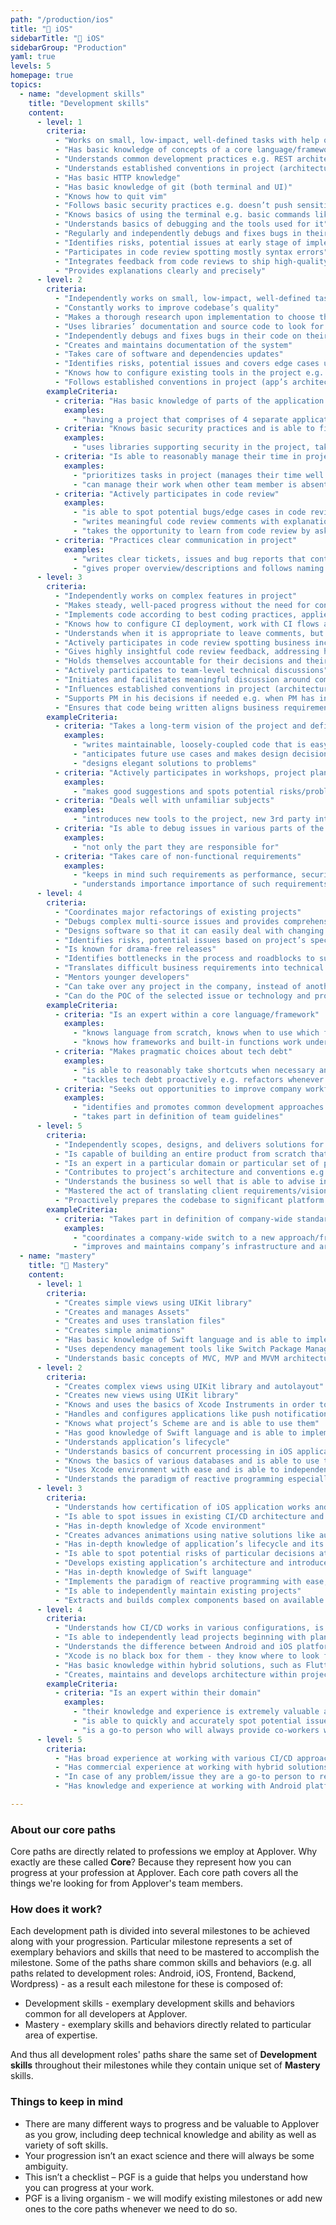 ```yaml
---
path: "/production/ios"
title: "🍏 iOS"
sidebarTitle: "🍏 iOS"
sidebarGroup: "Production"
yaml: true
levels: 5
homepage: true
topics:
  - name: "development skills"
    title: "Development skills"
    content:
      - level: 1
        criteria:
          - "Works on small, low-impact, well-defined tasks with help of other developers"
          - "Has basic knowledge of concepts of a core language/framework"
          - "Understands common development practices e.g. REST architecture, SOLID principles"
          - "Understands established conventions in project (architecture, git flow, deploy flow etc.)"
          - "Has basic HTTP knowledge"
          - "Has basic knowledge of git (both terminal and UI)"
          - "Knows how to quit vim"
          - "Follows basic security practices e.g. doesn’t push sensitive data to repository/publicly available files"
          - "Knows basics of using the terminal e.g. basic commands like grep, curl, tail, cd, mkdir, kill"
          - "Understands basics of debugging and the tools used for it"
          - "Regularly and independently debugs and fixes bugs in their code with support of others"
          - "Identifies risks, potential issues at early stage of implementation"
          - "Participates in code review spotting mostly syntax errors"
          - "Integrates feedback from code reviews to ship high-quality code"
          - "Provides explanations clearly and precisely"
      - level: 2
        criteria:
          - "Independently works on small, low-impact, well-defined tasks"
          - "Constantly works to improve codebase’s quality"
          - "Makes a thorough research upon implementation to choose the best tool/approach for a problem"
          - "Uses libraries’ documentation and source code to look for solutions/answers"
          - "Independently debugs and fixes bugs in their code on their own"
          - "Creates and maintains documentation of the system"
          - "Takes care of software and dependencies updates"
          - "Identifies risks, potential issues and covers edge cases upon implementation (e.g. during planning meeting)"
          - "Knows how to configure existing tools in the project e.g. setup GitLab repository, integrate Sentry"
          - "Follows established conventions in project (app’s architecture, git flow, deploy flow etc.)"
        exampleCriteria:
          - criteria: "Has basic knowledge of parts of the application and their responsibilities"
            examples:
              - "having a project that comprises of 4 separate applications the developer knows scope and responsibilities of each of these"
          - criteria: "Knows basic security practices and is able to find ones"
            examples:
              - "uses libraries supporting security in the project, takes care of proper authentication and authorization within the project"
          - criteria: "Is able to reasonably manage their time in project"
            examples:
              - "prioritizes tasks in project (manages their time well and does not spend too much time on tasks that might not be relevant at the moment)"
              - "can manage their work when other team member is absent at the moment and makes adjustments to task scope/priority if needed e.g. when PM is missing they are able to set tasks’ priorities themselves"
          - criteria: "Actively participates in code review"
            examples:
              - "is able to spot potential bugs/edge cases in code review"
              - "writes meaningful code review comments with explanations rather than instructions"
              - "takes the opportunity to learn from code review by asking questions and taking discussions with reviewer"
          - criteria: "Practices clear communication in project"
            examples:
              - "writes clear tickets, issues and bug reports that contain the necessary amount of detail to be picked up by other engineers"
              - "gives proper overview/descriptions and follows naming conventions when creating MRs"
      - level: 3
        criteria:
          - "Independently works on complex features in project"
          - "Makes steady, well-paced progress without the need for constant significant feedback from more senior engineers"
          - "Implements code according to best coding practices, applies proper design patterns when necessary"
          - "Knows how to configure CI deployment, work with CI flows and multiple environments"
          - "Understands when it is appropriate to leave comments, but biases towards self-documenting code"
          - "Actively participates in code review spotting business inconsistencies"
          - "Gives highly insightful code review feedback, addressing high-level thoughts and treating code review as knowledge-sharing channel"
          - "Holds themselves accountable for their decisions and their outcome"
          - "Actively participates to team-level technical discussions"
          - "Initiates and facilitates meaningful discussion around complex issues"
          - "Influences established conventions in project (architecture, git flow, deploy flow etc.)"
          - "Supports PM in his decisions if needed e.g. when PM has insufficient knowledge to address the issue"
          - "Ensures that code being written aligns business requirements"
        exampleCriteria:
          - criteria: "Takes a long-term vision of the project and defines building blocks to get there"
            examples:
              - "writes maintainable, loosely-coupled code that is easy to test"
              - "anticipates future use cases and makes design decisions that minimize the cost of future changes"
              - "designs elegant solutions to problems"
          - criteria: "Actively participates in workshops, project plannings or/and pre-development phase"
            examples:
              - "makes good suggestions and spots potential risks/problems upon development phase"
          - criteria: "Deals well with unfamiliar subjects"
            examples:
              - "introduces new tools to the project, new 3rd party integrations"
          - criteria: "Is able to debug issues in various parts of the application"
            examples:
              - "not only the part they are responsible for"
          - criteria: "Takes care of non-functional requirements"
            examples:
              - "keeps in mind such requirements as performance, security, accessibility etc."
              - "understands importance importance of such requirements and knows tools used to verify they have been met"
      - level: 4
        criteria:
          - "Coordinates major refactorings of existing projects"
          - "Debugs complex multi-source issues and provides comprehensive solutions to them"
          - "Designs software so that it can easily deal with changing requirements"
          - "Identifies risks, potential issues based on project’s specification"
          - "Is known for drama-free releases"
          - "Identifies bottlenecks in the process and roadblocks to success of the project and takes actions to remove these"
          - "Translates difficult business requirements into technical terms"
          - "Mentors younger developers"
          - "Can take over any project in the company, instead of another developer"
          - "Can do the POC of the selected issue or technology and prove which solution works best"
        exampleCriteria:
          - criteria: "Is an expert within a core language/framework"
            examples:
              - "knows language from scratch, knows when to use which function"
              - "knows how frameworks and built-in functions work under the hood"
          - criteria: "Makes pragmatic choices about tech debt"
            examples:
              - "is able to reasonably take shortcuts when necessary and keeps them in tech debt backlog"
              - "tackles tech debt proactively e.g. refactors whenever touches any part of codebase in need"
          - criteria: "Seeks out opportunities to improve company workflow"
            examples:
              - "identifies and promotes common development approaches as cross-team standards"
              - "takes part in definition of team guidelines"
      - level: 5
        criteria:
          - "Independently scopes, designs, and delivers solutions for large, complex challenges"
          - "Is capable of building an entire product from scratch that requires significant R&D effort"
          - "Is an expert in a particular domain or particular set of problems e.g. machine learning/devops/business intelligence areas of expertise"
          - "Contributes to project’s architecture and conventions e.g. application’s architecture, git flow, deploy tasks etc."
          - "Understands the business so well that is able to advise in business terms e.g. from regular user’s perspective"
          - "Mastered the act of translating client requirements/visions into concrete web features"
          - "Proactively prepares the codebase to significant platform changes. Is the pioneer whenever some core features are deprecated in favour of new solutions"
        exampleCriteria:
          - criteria: "Takes part in definition of company-wide standards"
            examples:
              - "coordinates a company-wide switch to a new approach/framework/architecture"
              - "improves and maintains company’s infrastructure and architecture in their core technology e.g. project architecture templates, CI scripts etc."
  - name: "mastery"
    title: "🍏 Mastery"
    content:
      - level: 1
        criteria:
          - "Creates simple views using UIKit library"
          - "Creates and manages Assets"
          - "Creates and uses translation files"
          - "Creates simple animations"
          - "Has basic knowledge of Swift language and is able to implement readable and clean code in Swift"
          - "Uses dependency management tools like Switch Package Manager, CococaPods"
          - "Understands basic concepts of MVC, MVP and MVVM architectures"
      - level: 2
        criteria:
          - "Creates complex views using UIKit library and autolayout"
          - "Creates new views using UIKit library"
          - "Knows and uses the basics of Xcode Instruments in order to detect memory leaks"
          - "Handles and configures applications like push notifications"
          - "Knows what project’s Scheme are and is able to use them"
          - "Has good knowledge of Swift language and is able to implement readable and clean code in Swift"
          - "Understands application’s lifecycle"
          - "Understands basics of concurrent processing in iOS applications"
          - "Knows the basics of various databases and is able to use them based on available documentation"
          - "Uses Xcode environment with ease and is able to independently solve small configuration issues for the project they are working at"
          - "Understands the paradigm of reactive programming especially in context of RxSwift libraries"
      - level: 3
        criteria:
          - "Understands how certification of iOS application works and is able to configure project according to given requirements"
          - "Is able to spot issues in existing CI/CD architecture and report them to person in charge"
          - "Has in-depth knowledge of Xcode environment"
          - "Creates advances animations using native solutions like autolayout as well as external tools/libraries like Lottie"
          - "Has in-depth knowledge of application’s lifecycle and its states"
          - "Is able to spot potential risks of particular decisions at early stage of project’s planning and is able to suggest alternative solutions according to business requirements"
          - "Develops existing application’s architecture and introduces new solutions and improvements based on this architecture"
          - "Has in-depth knowledge of Swift language"
          - "Implements the paradigm of reactive programming with ease, especially in context of RxSwift libraries"
          - "Is able to independently maintain existing projects"
          - "Extracts and builds complex components based on available documentation. Extracts these into separate modules that can be reused within multiple projects"
      - level: 4
        criteria:
          - "Understands how CI/CD works in various configurations, is able to implement CI/CD and maintain it within existing infrastructure at Applover or at client’s side"
          - "Is able to independently lead projects beginning with planning phase, through cooperation with client and ending with deployment of ready product to production"
          - "Understands the difference between Android and iOS platform what makes them a good advisor in terms of selection of common tools in projects they are working at"
          - "Xcode is no black box for them - they know where to look for particular options/features and how to work with them. Is able to solve every configuration issue and implement their own solutions within projects at Applover"
          - "Has basic knowledge within hybrid solutions, such as Flutter, React Native"
          - "Creates, maintains and develops architecture within projects at Applover"
        exampleCriteria:
          - criteria: "Is an expert within their domain"
            examples:
              - "their knowledge and experience is extremely valuable at workshops with client"
              - "is able to quickly and accurately spot potential issues and suggest solutions at early stage of project planning"
              - "is a go-to person who will always provide co-workers with a piece of advice and solutions to given issues"
      - level: 5
        criteria:
          - "Has broad experience at working with various CI/CD approaches for such platforms as iOS and Android platforms"
          - "Has commercial experience at working with hybrid solutions, such as Flutter, React Native"
          - "In case of any problem/issue they are a go-to person to resolve these. Has broad experience at implementation of iOS applications."
          - "Has knowledge and experience at working with Android platform which allows them to communicate with peers from various departments in the team in order to make project-related decisions"

---
```

### About our core paths
Core paths are directly related to professions we employ at Applover. Why exactly are these called **Core**? Because they represent how you can progress at your profession at Applover. Each core path covers all the things we're looking for from Applover's team members.

### How does it work?
Each development path is divided into several milestones to be achieved along with your progression. Particular milestone represents a set of exemplary behaviors and skills that need to be mastered to accomplish the milestone. Some of the paths share common skills and behaviors (e.g. all paths related to development roles: Android, iOS, Frontend, Backend, Wordpress) - as a result each milestone for these is composed of:
- Development skills - exemplary development skills and behaviors common for all developers at Applover.
- Mastery - exemplary skills and behaviors directly related to particular area of expertise.

And thus all development roles' paths share the same set of **Development skills** throughout their milestones while they contain unique set of **Mastery** skills.

### Things to keep in mind
- There are many different ways to progress and be valuable to Applover as you grow, including deep technical knowledge and ability as well as variety of soft skills.
- Your progression isn’t an exact science and there will always be some ambiguity.
- This isn’t a checklist – PGF is a guide that helps you understand how you can progress at your work.
- PGF is a living organism - we will modify existing milestones or add new ones to the core paths whenever we need to do so.
